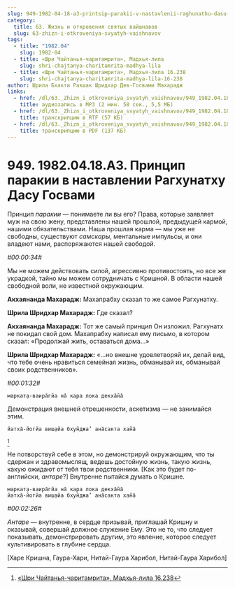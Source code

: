 ```yaml
---
slug: 949-1982-04-18-a3-printsip-parakii-v-nastavlenii-raghunathu-dasu-gosvami
category:
  title: 63. Жизнь и откровения святых вайшнавов
  slug: 63-zhizn-i-otkroveniya-svyatyh-vaishnavov
tags:
  - title: "1982.04"
    slug: 1982-04
  - title: «Шри Чайтанья-чаритамрита», Мадхья-лила
    slug: shri-chajtanya-charitamrita-madhya-lila
  - title: «Шри Чайтанья-чаритамрита», Мадхья-лила 16.238
    slug: shri-chajtanya-charitamrita-madhya-lila-16-238
author: Шрила Бхакти Ракшак Шридхар Дев-Госвами Махарадж
links:
  - href: /dl/63._Zhizn_i_otkroveniya_svyatyh_vaishnavov/949_1982.04.18.A3_SridharMj_Princip_parakii_v_nastavlenii_Raghunathu_Dasu_Gosvami.mp3
    title: аудиозапись в MP3 (2 мин. 58 сек., 5,5 МБ)
  - href: /dl/63._Zhizn_i_otkroveniya_svyatyh_vaishnavov/949_1982.04.18.A3_SridharMj_Princip_parakii_v_nastavlenii_Raghunathu_Dasu_Gosvami.rtf
    title: транскрипцию в RTF (57 КБ)
  - href: /dl/63._Zhizn_i_otkroveniya_svyatyh_vaishnavov/949_1982.04.18.A3_SridharMj_Princip_parakii_v_nastavlenii_Raghunathu_Dasu_Gosvami.pdf
    title: транскрипцию в PDF (137 КБ)
---
```


# 949. 1982.04.18.A3. Принцип паракии в наставлении Рагхунатху Дасу Госвами

Принцип *паракии* — понимаете ли вы его? Права, которые заявляет муж на свою жену, представлены нашей прошлой, предыдущей кармой, нашими обязательствами. Наша прошлая карма — мы уже не свободны, существуют *самскары*, ментальные импульсы, и они владеют нами, распоряжаются нашей свободой.

*#00:00:34#*

Мы не можем действовать силой, агрессивно противостоять, но все же украдкой, тайно мы можем сотрудничать с Кришной. В области нашей свободной воли, не известной окружающим.

**Акхаянанда Махарадж:** Махапрабху сказал то же самое Рагхунатху.

**Шрила Шридхар Махарадж:** Где сказал?

**Акхаянанда Махарадж:** Тот же самый принцип Он изложил. Рагхунатх не покидал свой дом. Махапрабху написал ему письмо, в котором сказал: «Продолжай жить, оставаться дома…»

**Шрила Шридхар Махарадж:** «…но внешне удовлетворяй их, делай вид, что тебе очень нравиться семейная жизнь, обманывай их, обманывай своих родственников».

*#00:01:32#*

    маркат̣а-ваира̄гйа на̄ кара лока декха̄н̃а̄

Демонстрация внешней отрешенности, аскетизма — не занимайся этим.

    йатха̄-йогйа виш̣айа бхун̃джа’ ана̄сакта хан̃а̄
[^_ftn1]

Не потворствуй себе в этом, но демонстрируй окружающим, что ты сдержан и здравомыслящ, ведешь достойную жизнь, такую жизнь, какую ожидают от тебя твои родственники. [Как это будет по-английски, *антаре*?] Внутренне пытайся думать о Кришне.

    маркат̣а-ваира̄гйа на̄ кара лока декха̄н̃а̄
    йатха̄-йогйа виш̣айа бхун̃джа’ ана̄сакта хан̃а̄

*#00:02:26#*

*Антаре* — внутренне, в сердце призывай, приглашай Кришну и оказывай, совершай должное служение Ему. Это не то, что следует показывать, демонстрировать другим, это явление, которое следует культивировать в глубине сердца.

[Харе Кришна, Гаура-Хари, Нитай-Гаура Харибол, Нитай-Гаура Харибол]



[^_ftn1]: [«Шри Чайтанья-чаритамрита», Мадхья-лила 16.238](../notes/shri-chajtanya-charitamrita-madhya-lila/shri-chajtanya-charitamrita-madhya-lila-16-238.md)
